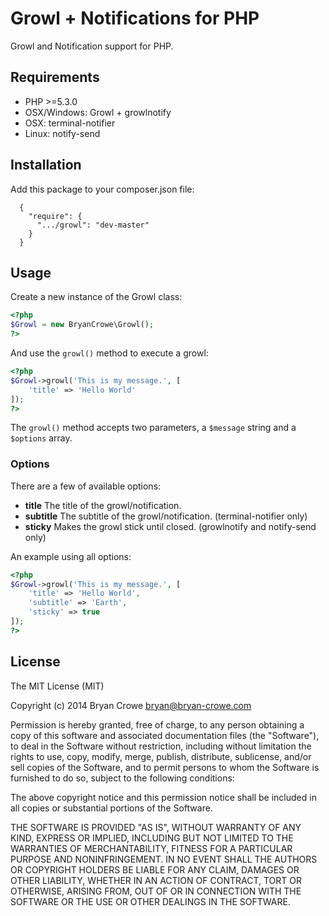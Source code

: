 # Growl + Notifications for PHP

Growl and Notification support for PHP.

## Requirements

* PHP >=5.3.0
* OSX/Windows: Growl + growlnotify
* OSX: terminal-notifier
* Linux: notify-send

## Installation

Add this package to your composer.json file:

```composer
  {
    "require": {
      ".../growl": "dev-master"
    }
  }
```

## Usage

Create a new instance of the Growl class:

```php
<?php
$Growl = new BryanCrowe\Growl();
?>
```

And use the `growl()` method to execute a growl:

```php
<?php
$Growl->growl('This is my message.', [
    'title' => 'Hello World'
]);
?>
```

The `growl()` method accepts two parameters, a `$message` string and a
`$options` array.

### Options

There are a few of available options:

* **title** The title of the growl/notification.
* **subtitle** The subtitle of the growl/notification. (terminal-notifier only)
* **sticky** Makes the growl stick until closed. (growlnotify and notify-send only)

An example using all options:

```php
<?php
$Growl->growl('This is my message.', [
    'title' => 'Hello World',
    'subtitle' => 'Earth',
    'sticky' => true
]);
?>
```

## License

The MIT License (MIT)

Copyright (c) 2014 Bryan Crowe <bryan@bryan-crowe.com>

Permission is hereby granted, free of charge, to any person obtaining a copy
of this software and associated documentation files (the "Software"), to deal
in the Software without restriction, including without limitation the rights
to use, copy, modify, merge, publish, distribute, sublicense, and/or sell
copies of the Software, and to permit persons to whom the Software is
furnished to do so, subject to the following conditions:

The above copyright notice and this permission notice shall be included in
all copies or substantial portions of the Software.

THE SOFTWARE IS PROVIDED "AS IS", WITHOUT WARRANTY OF ANY KIND, EXPRESS OR
IMPLIED, INCLUDING BUT NOT LIMITED TO THE WARRANTIES OF MERCHANTABILITY,
FITNESS FOR A PARTICULAR PURPOSE AND NONINFRINGEMENT. IN NO EVENT SHALL THE
AUTHORS OR COPYRIGHT HOLDERS BE LIABLE FOR ANY CLAIM, DAMAGES OR OTHER
LIABILITY, WHETHER IN AN ACTION OF CONTRACT, TORT OR OTHERWISE, ARISING FROM,
OUT OF OR IN CONNECTION WITH THE SOFTWARE OR THE USE OR OTHER DEALINGS IN
THE SOFTWARE.
